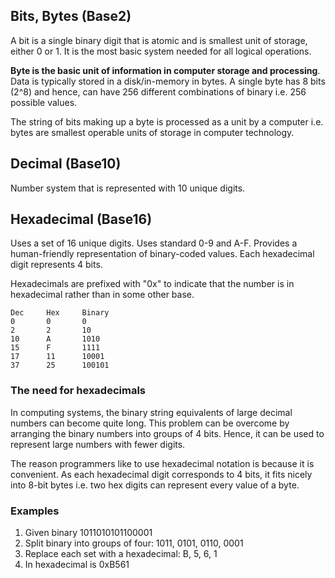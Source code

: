 ## Bits, Bytes (Base2)

A bit is a single binary digit that is atomic and is smallest unit of storage, either 0 or 1. It is the most basic system needed for all logical operations.

**Byte is the basic unit of information in computer storage and processing**. Data is typically stored in a disk/in-memory in bytes. A single byte has 8 bits (2^8) and hence, can have 256 different combinations of binary i.e. 256 possible values.

The string of bits making up a byte is processed as a unit by a computer i.e. bytes are smallest operable units of storage in computer technology.

## Decimal (Base10)

Number system that is represented with 10 unique digits.

## Hexadecimal (Base16)

Uses a set of 16 unique digits. Uses standard 0-9 and A-F. Provides a human-friendly representation of binary-coded values. Each hexadecimal digit represents 4 bits.

Hexadecimals are prefixed with "0x" to indicate that the number is in hexadecimal rather than in some other base.

```
Dec     Hex     Binary
0       0       0
2       2       10
10      A       1010
15      F       1111
17      11      10001
37      25      100101
```

### The need for hexadecimals

In computing systems, the binary string equivalents of large decimal numbers can become quite long. This problem can be overcome by arranging the binary numbers into groups of 4 bits. Hence, it can be used to represent large numbers with fewer digits.

The reason programmers like to use hexadecimal notation is because it is convenient. As each hexadecimal digit corresponds to 4 bits, it fits nicely into 8-bit bytes i.e. two hex digits can represent every value of a byte.

### Examples

1. Given binary 1011010101100001
2. Split binary into groups of four: 1011, 0101, 0110, 0001
3. Replace each set with a hexadecimal: B, 5, 6, 1
4. In hexadecimal is 0xB561
